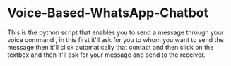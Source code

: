 # Voice-Based-WhatsApp-Chatbot
This is the python script that enables you to send a message through your voice command , in this first it'll ask for you to whom you want to send the message then it'll click automatically that contact and then click on the textbox and then it'll ask for your message and send to the receiver.
